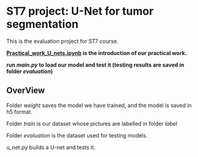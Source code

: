 # ST7 project: U-Net for tumor segmentation

This is the evaluation project for ST7 course.

**[Practical_work_U_nets.ipynb](https://github.com/XinjianOUYANG/UNet-ST7/blob/e8d9b7adb9eb86a2454f14c4dbbbbc65ad525950/Practical_work_U_nets.ipynb) is the introduction of our practical work.**

**run *main.py* to load our model and test it (testing results are saved in folder *evaluation*)**

## OverView

Folder *weight* saves the model we have trained, and the model is saved in h5 format.

Folder *train* is our dataset whose pictures are labelled in folder *label*

Folder *evaluation* is the dataset used for testing models.

u_net.py builds a U-net and tests it.
